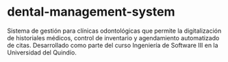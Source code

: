 # dental-management-system
Sistema de gestión para clínicas odontológicas que permite la digitalización de historiales médicos, control de inventario y agendamiento automatizado de citas. Desarrollado como parte del curso Ingeniería de Software III en la Universidad del Quindío.

